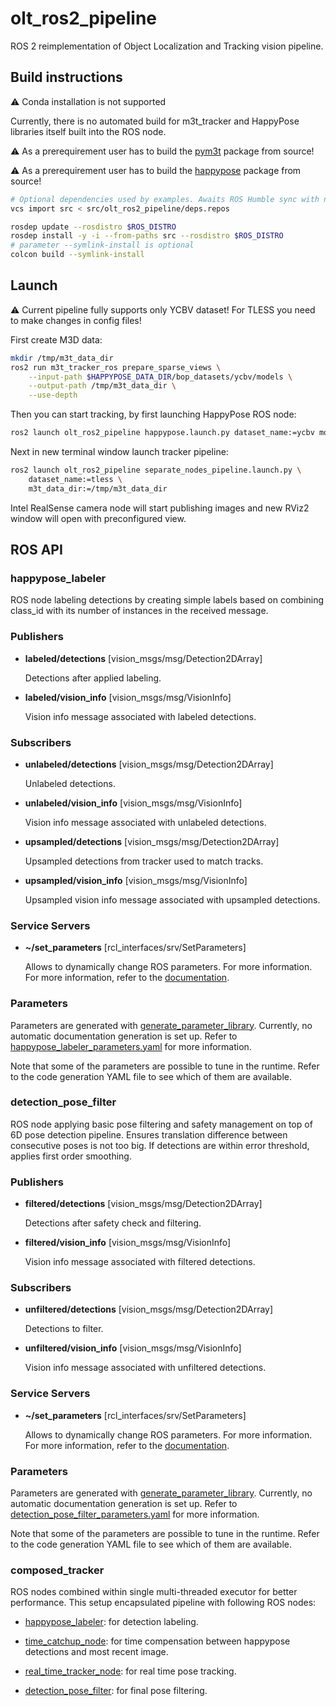 # olt_ros2_pipeline

ROS 2 reimplementation of Object Localization and Tracking vision pipeline.

## Build instructions

:warning: Conda installation is not supported

Currently, there is no automated build for m3t_tracker and HappyPose libraries itself built into the ROS node.

:warning: As a prerequirement user has to build the [pym3t](https://github.com/agimus-project/pym3t) package from source!

:warning: As a prerequirement user has to build the [happypose](https://github.com/agimus-project/happypose) package from source!

```bash
# Optional dependencies used by examples. Awaits ROS Humble sync with new features
vcs import src < src/olt_ros2_pipeline/deps.repos

rosdep update --rosdistro $ROS_DISTRO
rosdep install -y -i --from-paths src --rosdistro $ROS_DISTRO
# parameter --symlink-install is optional
colcon build --symlink-install
```

## Launch

:warning: Current pipeline fully supports only YCBV dataset! For TLESS you need to make changes in config files!

First create M3D data:
```bash
mkdir /tmp/m3t_data_dir
ros2 run m3t_tracker_ros prepare_sparse_views \
    --input-path $HAPPYPOSE_DATA_DIR/bop_datasets/ycbv/models \
    --output-path /tmp/m3t_data_dir \
    --use-depth
```

Then you can start tracking, by first launching HappyPose ROS node:
```bash
ros2 launch olt_ros2_pipeline happypose.launch.py dataset_name:=ycbv model_type:=pbr
```
Next in new terminal window launch tracker pipeline:
```bash
ros2 launch olt_ros2_pipeline separate_nodes_pipeline.launch.py \
    dataset_name:=tless \
    m3t_data_dir:=/tmp/m3t_data_dir
```

Intel RealSense camera node will start publishing images and new RViz2 window will open with preconfigured view.

## ROS API

### happypose_labeler

ROS node labeling detections by creating simple labels based on combining class_id with its number of instances in the received message.

### Publishers

- **labeled/detections** [vision_msgs/msg/Detection2DArray]

    Detections after applied labeling.

- **labeled/vision_info** [vision_msgs/msg/VisionInfo]

    Vision info message associated with labeled detections.

### Subscribers

- **unlabeled/detections** [vision_msgs/msg/Detection2DArray]

    Unlabeled detections.

- **unlabeled/vision_info** [vision_msgs/msg/VisionInfo]

    Vision info message associated with unlabeled detections.

- **upsampled/detections** [vision_msgs/msg/Detection2DArray]

    Upsampled detections from tracker used to match tracks.

- **upsampled/vision_info** [vision_msgs/msg/VisionInfo]

    Upsampled vision info message associated with upsampled detections.

### Service Servers

- **~/set_parameters** [rcl_interfaces/srv/SetParameters]

    Allows to dynamically change ROS parameters. For more information. For more information, refer to the [documentation](https://docs.ros.org/en/humble/Tutorials/Beginner-CLI-Tools/Understanding-ROS2-Parameters/Understanding-ROS2-Parameters.html).

### Parameters

Parameters are generated with [generate_parameter_library](https://github.com/PickNikRobotics/generate_parameter_library). Currently, no automatic documentation generation is set up. Refer to [happypose_labeler_parameters.yaml](./olt_ros2_pipeline/happypose_labeler_parameters.yaml) for more information.

Note that some of the parameters are possible to tune in the runtime. Refer to the code generation YAML file to see which of them are available.

### detection_pose_filter

ROS node applying basic pose filtering and safety management on top of 6D pose detection pipeline.
Ensures translation difference between consecutive poses is not too big. If detections are
within error threshold, applies first order smoothing.

### Publishers

- **filtered/detections** [vision_msgs/msg/Detection2DArray]

    Detections after safety check and filtering.

- **filtered/vision_info** [vision_msgs/msg/VisionInfo]

    Vision info message associated with filtered detections.

### Subscribers

- **unfiltered/detections** [vision_msgs/msg/Detection2DArray]

    Detections to filter.

- **unfiltered/vision_info** [vision_msgs/msg/VisionInfo]

    Vision info message associated with unfiltered detections.

### Service Servers

- **~/set_parameters** [rcl_interfaces/srv/SetParameters]

    Allows to dynamically change ROS parameters. For more information. For more information, refer to the [documentation](https://docs.ros.org/en/humble/Tutorials/Beginner-CLI-Tools/Understanding-ROS2-Parameters/Understanding-ROS2-Parameters.html).

### Parameters

Parameters are generated with [generate_parameter_library](https://github.com/PickNikRobotics/generate_parameter_library). Currently, no automatic documentation generation is set up. Refer to [detection_pose_filter_parameters.yaml](./olt_ros2_pipeline/detection_pose_filter_parameters.yaml) for more information.

Note that some of the parameters are possible to tune in the runtime. Refer to the code generation YAML file to see which of them are available.

### composed_tracker

ROS nodes combined within single multi-threaded executor for better performance. This setup
encapsulated pipeline with following ROS nodes:

- [happypose_labeler](./olt_ros2_pipeline/happypose_labeler.py): for detection labeling.

- [time_catchup_node](https://gitlab.laas.fr/kwojciecho/m3t_tracker_ros/-/blob/devel/m3t_tracker_ros/m3t_tracker_ros/time_catchup_node.py?ref_type=heads): for time compensation between happypose detections and most recent image.

- [real_time_tracker_node](https://gitlab.laas.fr/kwojciecho/m3t_tracker_ros/-/blob/devel/m3t_tracker_ros/m3t_tracker_ros/real_time_tracker_node.py?ref_type=heads): for real time pose tracking.

- [detection_pose_filter](./olt_ros2_pipeline/detection_pose_filter.py): for final pose filtering.
